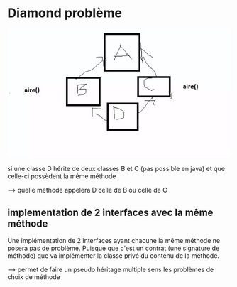 # Diamond problème

![](heritage_multiple_diamond_pb.jpg)

si une classe D hérite de deux classes B et C (pas possible en java) et que celle-ci possèdent la même méthode

--> quelle méthode appelera D celle de B ou celle de C

## implementation de 2 interfaces avec la même méthode

Une implémentation de 2 interfaces ayant chacune la même méthode ne posera pas de problème.
Puisque que c'est un contrat (une signature de méthode) que va implémenter la classe privé du contenu de la méthode.

--> permet de faire un pseudo héritage multiple sens les problèmes de choix de méthode